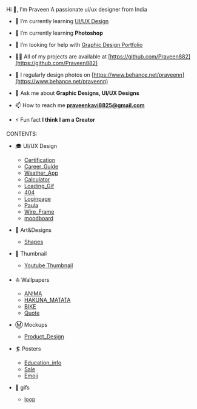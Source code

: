 Hi 👋, I'm Praveen
  A passionate ui/ux designer from India

- 🔭 I’m currently learning [UI/UX Design](https://www.udemy.com/user/praveen-n-125/)

- 🌱 I’m currently learning **Photoshop**

- 🤝 I’m looking for help with [Graphic Design Portfolio](https://github.com/Praveen882/praveen_folio)

- 👨‍💻 All of my projects are available at [https://github.com/Praveen882](https://github.com/Praveen882)

- 📝 I regularly design photos on [https://www.behance.net/praveenn](https://www.behance.net/praveenn)

- 💬 Ask me about **Graphic Designs, UI/UX Designs**

- 📫 How to reach me **praveenkavi8825@gmail.com**

- ⚡ Fun fact **I think I am a Creator**


CONTENTS:

- :mortar_board: UI/UX Design
     - [Certification](https://github.com/Praveen882/FIGMA/commit/006824a5eaffe4e1746b9f7964993b36e6d3d19a#diff-a403cdbc2d9382a55e0c4df66d891496e4c4139084969e25c4887f7b9e38e90b)
     - [Career_Guide](https://www.figma.com/proto/QYCYnR9wqbTZNoPt0m48xd/career_Guide?node-id=0%3A1)
     - [Weather_App](https://www.figma.com/proto/n2aYBmP4hhuoQ8GX2f7xa1/Wheather_App?page-id=14%3A1317&node-id=25%3A2563&viewport=461%2C264%2C0.5&scaling=min-zoom&starting-point-node-id=25%3A2563)
     - [Calculator](https://github.com/Praveen882/FIGMA/commit/915253c5b3453896f347ec00d6dd0cf42925e4e2#diff-f7f725dd08bb1700a789af141bef7ced12c0f1e20e5403f91f392cc7f080c12a)
     - [Loading_Gif](https://github.com/Praveen882/FIGMA/commit/a01c47370327ced92039b9d7dd4cc9860b2f1258)
     - [404](https://github.com/Praveen882/FIGMA/commit/adcccff7dca8e97fbc1200b3303891e7173338c9#diff-5155602bdb3329b0d7a3f6f815a6d6d0b4bdc7265f2baa8919ca21a733bf0a0b)
     - [Loginpage](https://github.com/Praveen882/FIGMA/commit/6542529fa9a4bf98f080cd8e8e48ff3afed8653a#diff-4ecb36f6d631377c63e74185e946520d9d514666cb90d5f91e38695732778d08)
     - [Paula](https://github.com/Praveen882/FIGMA/commit/28e38fcb4ac3187209e4a99fafed1eef0a1d46ea)
     - [Wire_Frame](https://github.com/Praveen882/FIGMA/commit/61a251daa67bff822cf296ea339a4e690c95bf07#diff-fb3fbeab194d9a9e97ac06e6a281ba9e6c851f9c0ecb900709d74f16ab251508)
     - [moodboard](https://github.com/Praveen882/FIGMA/commit/d95a00c046f744f3a6e1b332ff28df2f2c4bae31)
- :art: Art&Designs
     - [Shapes](https://github.com/Praveen882/Art_Design/commit/2b002a2eafa0f112ef5c06da49fdcb4a5130b51e)
- :iphone: Thumbnail
     - [Youtube Thumbnail](https://github.com/Praveen882/Edit_Photos/commit/29889e811c711fd32dee7926d342322be12ed909#diff-0b28d71528c85da1d7019b44faca3b9da76f0e645c42d7cfe8b142427ad284d6)
- :boat: Wallpapers 
     - [AN!MA](https://github.com/Praveen882/Edit_Photos/commit/1fbb88cdc3e0ea508c5c4654af57ffb327ab3034)
     - [HAKUNA_MATATA](https://github.com/Praveen882/Edit_Photos/commit/b3a04ebfca768d18539905daaade4f24d4a1448f#diff-fdd4bcb6e306b2adc9d63707a03a4b07d1660bfd69a9075390c5440cab21853f)
     - [BIKE](https://github.com/Praveen882/Edit_Photos/commit/9f59e07274cdab9a3ef94c4f213006fdeab3dbd7#diff-c880301db3a6828842a4932309b0f286dd2a39f897c5d43535292beae8cf8638)
     - [Quote](https://github.com/Praveen882/Edit_Photos/commit/c29706ff1138f23c137e541d69897d8cc57a92f9)

- Ⓜ️ Mockups
     - [Product_Design](https://github.com/Praveen882/Edit_Photos/tree/main/PRODUCT__DESIGN)
- :surfer: Posters
     - [Education_info](https://github.com/Praveen882/Edit_Photos/commit/69f6df4397f702da9049ff9ef23ce943771ea54e)
     - [Sale](https://github.com/Praveen882/Edit_Photos/commit/39eedbc017be9e052dcd8152e2ff3297de9eafe8)
     - [Emoji](https://github.com/Praveen882/Edit_Photos/commit/90c1bda6f6a4d7c27a4de3abaea7b43dd2693dca)
    
- :arrows_counterclockwise: gifs
     - [loop](https://github.com/Praveen882/Edit_Photos/commit/519140949422d45b38c01b7fcd6185cacd96f9c3#diff-df4476b23f110ba67be27c996ccd8f731f1095a241e38fd5b8ba8fcccb10a445)

